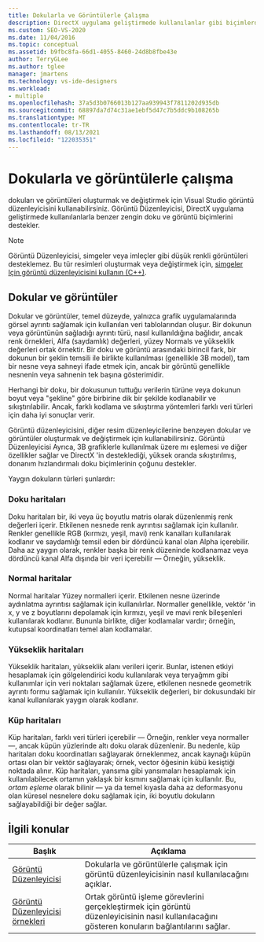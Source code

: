 ```yaml
---
title: Dokularla ve Görüntülerle Çalışma
description: DirectX uygulama geliştirmede kullanılanlar gibi biçimlerdeki dokuları ve görüntüleri oluşturmak ve değiştirmek için Visual Studio görüntü düzenleyicisini kullanmayı öğrenin.
ms.custom: SEO-VS-2020
ms.date: 11/04/2016
ms.topic: conceptual
ms.assetid: b9fbc8fa-66d1-4055-8460-24d8b8fbe43e
author: TerryGLee
ms.author: tglee
manager: jmartens
ms.technology: vs-ide-designers
ms.workload:
- multiple
ms.openlocfilehash: 37a5d3b0766013b127aa939943f7811202d935db
ms.sourcegitcommit: 68897da7d74c31ae1ebf5d47c7b5ddc9b108265b
ms.translationtype: MT
ms.contentlocale: tr-TR
ms.lasthandoff: 08/13/2021
ms.locfileid: "122035351"
---
```

# <a name="work-with-textures-and-images"></a>Dokularla ve görüntülerle çalışma

dokuları ve görüntüleri oluşturmak ve değiştirmek için Visual Studio görüntü düzenleyicisini kullanabilirsiniz. Görüntü Düzenleyicisi, DirectX uygulama geliştirmede kullanılanlarla benzer zengin doku ve görüntü biçimlerini destekler.

> [!NOTE]
> Görüntü Düzenleyicisi, simgeler veya imleçler gibi düşük renkli görüntüleri desteklemez. Bu tür resimleri oluşturmak veya değiştirmek için, [simgeler Için görüntü düzenleyicisini kullanın (C++)](/cpp/windows/image-editor-for-icons).

## <a name="textures-and-images"></a>Dokular ve görüntüler

Dokular ve görüntüler, temel düzeyde, yalnızca grafik uygulamalarında görsel ayrıntı sağlamak için kullanılan veri tablolarından oluşur. Bir dokunun veya görüntünün sağladığı ayrıntı türü, nasıl kullanıldığına bağlıdır, ancak renk örnekleri, Alfa (saydamlık) değerleri, yüzey Normals ve yükseklik değerleri ortak örnektir. Bir doku ve görüntü arasındaki birincil fark, bir dokunun bir şeklin temsili ile birlikte kullanılması (genellikle 3B model), tam bir nesne veya sahneyi ifade etmek için, ancak bir görüntü genellikle nesnenin veya sahnenin tek başına gösterimidir.

Herhangi bir doku, bir dokusunun tuttuğu verilerin türüne veya dokunun boyut veya "şekline" göre birbirine dik bir şekilde kodlanabilir ve sıkıştırılabilir. Ancak, farklı kodlama ve sıkıştırma yöntemleri farklı veri türleri için daha iyi sonuçlar verir.

Görüntü düzenleyicisini, diğer resim düzenleyicilerine benzeyen dokular ve görüntüler oluşturmak ve değiştirmek için kullanabilirsiniz. Görüntü Düzenleyicisi Ayrıca, 3B grafiklerle kullanılmak üzere mı eşlemesi ve diğer özellikler sağlar ve DirectX 'in desteklediği, yüksek oranda sıkıştırılmış, donanım hızlandırmalı doku biçimlerinin çoğunu destekler.

Yaygın dokuların türleri şunlardır:

### <a name="texture-maps"></a>Doku haritaları

Doku haritaları bir, iki veya üç boyutlu matris olarak düzenlenmiş renk değerleri içerir. Etkilenen nesnede renk ayrıntısı sağlamak için kullanılır. Renkler genellikle RGB (kırmızı, yeşil, mavi) renk kanalları kullanılarak kodlanır ve saydamlığı temsil eden bir dördüncü kanal olan Alpha içerebilir. Daha az yaygın olarak, renkler başka bir renk düzeninde kodlanamaz veya dördüncü kanal Alfa dışında bir veri içerebilir — Örneğin, yükseklik.

### <a name="normal-maps"></a>Normal haritalar

Normal haritalar Yüzey normalleri içerir. Etkilenen nesne üzerinde aydınlatma ayrıntısı sağlamak için kullanılırlar. Normaller genellikle, vektör 'in x, y ve z boyutlarını depolamak için kırmızı, yeşil ve mavi renk bileşenleri kullanılarak kodlanır. Bununla birlikte, diğer kodlamalar vardır; örneğin, kutupsal koordinatları temel alan kodlamalar.

### <a name="height-maps"></a>Yükseklik haritaları

Yükseklik haritaları, yükseklik alanı verileri içerir. Bunlar, istenen etkiyi hesaplamak için gölgelendirici kodu kullanılarak veya teryağmm gibi kullanımlar için veri noktaları sağlamak üzere, etkilenen nesnede geometrik ayrıntı formu sağlamak için kullanılır. Yükseklik değerleri, bir dokusundaki bir kanal kullanılarak yaygın olarak kodlanır.

### <a name="cube-maps"></a>Küp haritaları

Küp haritaları, farklı veri türleri içerebilir — Örneğin, renkler veya normaller —, ancak küpün yüzlerinde altı doku olarak düzenlenir. Bu nedenle, küp haritaları doku koordinatları sağlayarak örneklenmez, ancak kaynağı küpün ortası olan bir vektör sağlayarak; örnek, vector öğesinin kübü kesiştiği noktada alınır. Küp haritaları, yansıma gibi yansımaları hesaplamak için kullanılabilecek ortamın yaklaşık bir kısmını sağlamak için kullanılır. Bu, *ortam eşleme* olarak bilinir — ya da temel kıyasla daha az deformasyonu olan küresel nesnelere doku sağlamak için, iki boyutlu dokuların sağlayabildiği bir değer sağlar.

## <a name="related-topics"></a>İlgili konular

|Başlık|Açıklama|
|-----------|-----------------|
|[Görüntü Düzenleyicisi](../designers/image-editor.md)|Dokularla ve görüntülerle çalışmak için görüntü düzenleyicisinin nasıl kullanılacağını açıklar.|
|[Görüntü Düzenleyicisi örnekleri](../designers/how-to-create-a-basic-texture.md)|Ortak görüntü işleme görevlerini gerçekleştirmek için görüntü düzenleyicisinin nasıl kullanılacağını gösteren konuların bağlantılarını sağlar.|
